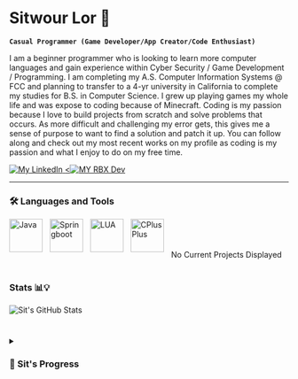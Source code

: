 
# Sitwour Lor 👷

**`Casual Programmer (Game Developer/App Creator/Code Enthusiast) `**

I am a beginner programmer who is looking to learn more computer languages and gain experience within Cyber Security / Game Development / Programming. I am completing my A.S. Computer Information Systems @ FCC and planning to transfer to a 4-yr university in California to complete my studies for B.S. in Computer Science. I grew up playing games my whole life and was expose to coding because of Minecraft. Coding is my passion because I love to build projects from scratch and solve problems that occurs. As more difficult and challenging my error gets, this gives me a sense of purpose to want to find a solution and patch it up. You can follow along and check out my most recent works on my profile as coding is my passion and what I enjoy to do on my free time. 

<p align="left">
  
<a href="https://www.linkedin.com/in/sitwour-lor-21b615260">
  <img alt ="My LinkedIn " title="This is my LinkedIn Profile" src="https://custom-icon-badges.demolab.com/badge/Linked-In-blue.svg?logo=linkedinuno"/>
</a>
<a href="https://devforum.roblox.com/u/garbnothrow">
  <<img alt="MY RBX Dev" title="This is my Roblox Developer Profile" src="https://custom-icon-badges.demolab.com/badge/RBX-Developer-blue.svg?logo=rbxuno">
</a>

</p>

---
### 🛠️ Languages and Tools
<img align="left" alt="Java" width="60px" style="padding-right:10px;" src="https://cdn.jsdelivr.net/gh/devicons/devicon/icons/java/java-original-wordmark.svg"/>
<img align="left" alt="Springboot" width="60px" style="padding-right:10px;" src="https://cdn.jsdelivr.net/gh/devicons/devicon/icons/spring/spring-original-wordmark.svg"/>
<img align="left" alt="LUA" width="60px" style="padding-right:10px;" src="https://cdn.jsdelivr.net/gh/devicons/devicon/icons/lua/lua-plain-wordmark.svg"/>
<img align="left" alt="CPlusPlus" width="60px" style="padding-right:10px;" src="https://cdn.jsdelivr.net/gh/devicons/devicon/icons/cplusplus/cplusplus-original.svg"/>
<br />

#

No Current Projects Displayed

#

### Stats 📊💡

![Sit's GitHub Stats](https://github-readme-stats.vercel.app/api?username=official3lo&show_icons=true&theme=tokyonight)

#

<details>
  <summary><h3>🧑 Sit's Progress</summary>
    Hello! if you are reading this, it means you are interested in my struggle and journey with coding. My journey has been a rough and bumpy road, but I presevere through all the tough times and pushing myself to my limits whether it be programming and life in general. I never liked reading and studying was never my strongest suit, but as time progresses, I learned that my academic is key to life and is the only way to learn effectively is to commit myself to keep reading and studying. I use to think there were shortcuts and easy way to get things done, but I learned that through time that I have to put in effort and try my best in order to reach my goals. As of now, I have to say I am in my best mental mindset of my life and cannot wait to learn as much as I can and apply what I learn to my future pathway. I am ready to show the programming/tech world what I am capable of! -Sit
</details>


<!--
**Official3Lo/Official3Lo** is a ✨ _special_ ✨ repository because its `README.md` (this file) appears on your GitHub profile.

Here are some ideas to get you started:

- 🔭 I’m currently working on ...
- 🌱 I’m currently learning ...
- 👯 I’m looking to collaborate on ...
- 🤔 I’m looking for help with ...
- 💬 Ask me about ...
- 📫 How to reach me: ...
- 😄 Pronouns: ...
- ⚡ Fun fact: ...
-->
